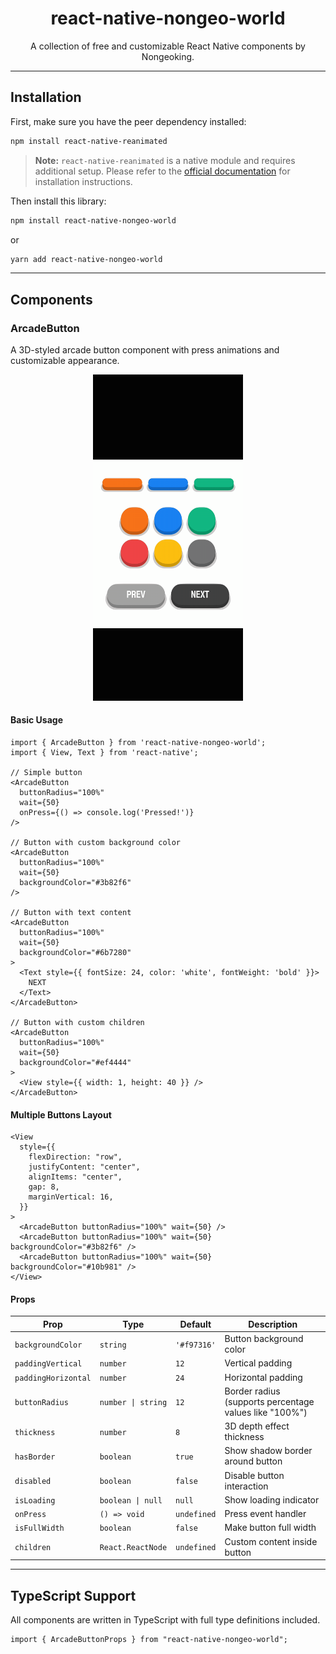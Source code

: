 <h1 align="center">react-native-nongeo-world</h1>

<p align="center">A collection of free and customizable React Native components by Nongeoking.</p>

---

## Installation

First, make sure you have the peer dependency installed:

```bash
npm install react-native-reanimated
```

> **Note:** `react-native-reanimated` is a native module and requires additional setup. Please refer to the [official documentation](https://docs.swmansion.com/react-native-reanimated/docs/fundamentals/getting-started/) for installation instructions.

Then install this library:

```bash
npm install react-native-nongeo-world
```

or

```bash
yarn add react-native-nongeo-world
```

---

## Components

### ArcadeButton

A 3D-styled arcade button component with press animations and customizable appearance.

<p align="center">
  <img src="./public/ArcadeButton_examples.gif" alt="ArcadeButton Examples" width="240" />
</p>

#### Basic Usage

```tsx
import { ArcadeButton } from 'react-native-nongeo-world';
import { View, Text } from 'react-native';

// Simple button
<ArcadeButton
  buttonRadius="100%"
  wait={50}
  onPress={() => console.log('Pressed!')}
/>

// Button with custom background color
<ArcadeButton
  buttonRadius="100%"
  wait={50}
  backgroundColor="#3b82f6"
/>

// Button with text content
<ArcadeButton
  buttonRadius="100%"
  wait={50}
  backgroundColor="#6b7280"
>
  <Text style={{ fontSize: 24, color: 'white', fontWeight: 'bold' }}>
    NEXT
  </Text>
</ArcadeButton>

// Button with custom children
<ArcadeButton
  buttonRadius="100%"
  wait={50}
  backgroundColor="#ef4444"
>
  <View style={{ width: 1, height: 40 }} />
</ArcadeButton>
```

#### Multiple Buttons Layout

```tsx
<View
  style={{
    flexDirection: "row",
    justifyContent: "center",
    alignItems: "center",
    gap: 8,
    marginVertical: 16,
  }}
>
  <ArcadeButton buttonRadius="100%" wait={50} />
  <ArcadeButton buttonRadius="100%" wait={50} backgroundColor="#3b82f6" />
  <ArcadeButton buttonRadius="100%" wait={50} backgroundColor="#10b981" />
</View>
```

#### Props

| Prop                | Type               | Default     | Description                                            |
| ------------------- | ------------------ | ----------- | ------------------------------------------------------ |
| `backgroundColor`   | `string`           | `'#f97316'` | Button background color                                |
| `paddingVertical`   | `number`           | `12`        | Vertical padding                                       |
| `paddingHorizontal` | `number`           | `24`        | Horizontal padding                                     |
| `buttonRadius`      | `number \| string` | `12`        | Border radius (supports percentage values like "100%") |
| `thickness`         | `number`           | `8`         | 3D depth effect thickness                              |
| `hasBorder`         | `boolean`          | `true`      | Show shadow border around button                       |
| `disabled`          | `boolean`          | `false`     | Disable button interaction                             |
| `isLoading`         | `boolean \| null`  | `null`      | Show loading indicator                                 |
| `onPress`           | `() => void`       | `undefined` | Press event handler                                    |
| `isFullWidth`       | `boolean`          | `false`     | Make button full width                                 |
| `children`          | `React.ReactNode`  | `undefined` | Custom content inside button                           |

---

## TypeScript Support

All components are written in TypeScript with full type definitions included.

```tsx
import { ArcadeButtonProps } from "react-native-nongeo-world";
```
